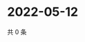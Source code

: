 # 2022-05-12

共 0 条

<!-- BEGIN WEIBO -->
<!-- 最后更新时间 Thu May 12 2022 19:12:04 GMT+0800 (China Standard Time) -->

<!-- END WEIBO -->
